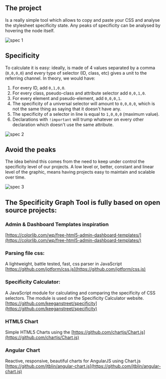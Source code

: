 ## The project
Is a really simple tool which allows to copy and paste your CSS and analyse the stylesheet specificity state. Any peaks of specificity can be analysed by hovering the node itself.

![spec 1](http://res.cloudinary.com/ddbdqb6js/image/upload/v1490768227/spec_1_ruwaoy.png)

## Specificity
To calculate it is easy: ideally, is made of 4 values separated by a comma (`0,0,0,0`) and every type of selector (ID, class, etc) gives a unit to the referring channel. In theory, we would have:

1. For every ID, add `0,1,0,0`.
2. For every class, pseudo-class and attribute selector add `0,0,1,0`.
3. For every element and pseudo-element, add `0,0,0,1`.
4. The specificity of a universal selector will amount to `0,0,0,0`, which is not the same thing as saying that it doesn't have any.
5. The specificity of a selector in line is equal to `1,0,0,0` (maximum value).
6. Declarations with `!important` will trump whatever on every other declaration which doesn't use the same attribute.

![spec 2](http://res.cloudinary.com/ddbdqb6js/image/upload/v1490768227/spec_2_a8uon2.png)

## Avoid the peaks
The idea behind this comes from the need to keep under control the specificity level of our projects. A low level or, better, constant and linear level of the graphic, means having projects easy to maintain and scalable over time.

![spec 3](http://res.cloudinary.com/ddbdqb6js/image/upload/v1490768229/spec_3_q4tbwy.png)

## The Specificity Graph Tool is fully based on open source projects:

### Admin & Dashboard Templates inspiration
[https://colorlib.com/wp/free-html5-admin-dashboard-templates/](https://colorlib.com/wp/free-html5-admin-dashboard-templates/)

### Parsing file css:
A lightweight, battle tested, fast, css parser in JavaScript
[https://github.com/jotform/css.js](https://github.com/jotform/css.js)

### Specificity Calculator:
A JavaScript module for calculating and comparing the specificity of CSS selectors. The module is used on the Specificity Calculator website.
[https://github.com/keeganstreet/specificity](https://github.com/keeganstreet/specificity)

### HTML5 Chart
Simple HTML5 Charts using the <canvas>
[https://github.com/chartjs/Chart.js](https://github.com/chartjs/Chart.js)

### Angular Chart
Reactive, responsive, beautiful charts for AngularJS using Chart.js
[https://github.com/jtblin/angular-chart.js](https://github.com/jtblin/angular-chart.js)